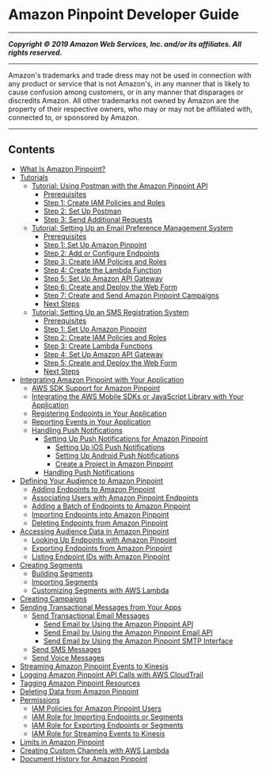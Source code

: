 # Amazon Pinpoint Developer Guide

-----
*****Copyright &copy; 2019 Amazon Web Services, Inc. and/or its affiliates. All rights reserved.*****

-----
Amazon's trademarks and trade dress may not be used in 
     connection with any product or service that is not Amazon's, 
     in any manner that is likely to cause confusion among customers, 
     or in any manner that disparages or discredits Amazon. All other 
     trademarks not owned by Amazon are the property of their respective
     owners, who may or may not be affiliated with, connected to, or 
     sponsored by Amazon.

-----
## Contents
+ [What Is Amazon Pinpoint?](welcome.md)
+ [Tutorials](tutorials.md)
   + [Tutorial: Using Postman with the Amazon Pinpoint API](tutorials-using-postman.md)
      + [Prerequisites](tutorials-using-postman-prerequisites.md)
      + [Step 1: Create IAM Policies and Roles](tutorials-using-postman-iam-user.md)
      + [Step 2: Set Up Postman](tutorials-using-postman-configuration.md)
      + [Step 3: Send Additional Requests](tutorials-using-postman-sample-requests.md)
   + [Tutorial: Setting Up an Email Preference Management System](tutorials-email-prefs.md)
      + [Prerequisites](tutorials-email-prefs-prereqs.md)
      + [Step 1: Set Up Amazon Pinpoint](tutorials-email-prefs-part-1.md)
      + [Step 2: Add or Configure Endpoints](tutorials-email-prefs-part-2.md)
      + [Step 3: Create IAM Policies and Roles](tutorials-email-prefs-part-3.md)
      + [Step 4: Create the Lambda Function](tutorials-email-prefs-part-4.md)
      + [Step 5: Set Up Amazon API Gateway](tutorials-email-prefs-part-5.md)
      + [Step 6: Create and Deploy the Web Form](tutorials-email-prefs-part-6.md)
      + [Step 7: Create and Send Amazon Pinpoint Campaigns](tutorials-email-prefs-part-7.md)
      + [Next Steps](tutorials-email-prefs-next-steps.md)
   + [Tutorial: Setting Up an SMS Registration System](tutorials-two-way-sms.md)
      + [Prerequisites](tutorials-two-way-sms-prereqs.md)
      + [Step 1: Set Up Amazon Pinpoint](tutorials-two-way-sms-part-1.md)
      + [Step 2: Create IAM Policies and Roles](tutorials-two-way-sms-part-2.md)
      + [Step 3: Create Lambda Functions](tutorials-two-way-sms-part-3.md)
      + [Step 4: Set Up Amazon API Gateway](tutorials-two-way-sms-part-4.md)
      + [Step 5: Create and Deploy the Web Form](tutorials-two-way-sms-part-5.md)
      + [Next Steps](tutorials-two-way-sms-next-steps.md)
+ [Integrating Amazon Pinpoint with Your Application](integrate.md)
   + [AWS SDK Support for Amazon Pinpoint](integrate-supported-sdks.md)
   + [Integrating the AWS Mobile SDKs or JavaScript Library with Your Application](integrate-sdk.md)
   + [Registering Endpoints in Your Application](integrate-endpoints.md)
   + [Reporting Events in Your Application](integrate-events.md)
   + [Handling Push Notifications](integrate-push.md)
      + [Setting Up Push Notifications for Amazon Pinpoint](mobile-push.md)
         + [Setting Up iOS Push Notifications](apns-setup.md)
         + [Setting Up Android Push Notifications](mobile-push-android.md)
         + [Create a Project in Amazon Pinpoint](mobile-push-create-project.md)
      + [Handling Push Notifications](integrate-push-services.md)
+ [Defining Your Audience to Amazon Pinpoint](audience-define.md)
   + [Adding Endpoints to Amazon Pinpoint](audience-define-endpoints.md)
   + [Associating Users with Amazon Pinpoint Endpoints](audience-define-user.md)
   + [Adding a Batch of Endpoints to Amazon Pinpoint](audience-define-endpoints-batch.md)
   + [Importing Endpoints into Amazon Pinpoint](audience-define-import.md)
   + [Deleting Endpoints from Amazon Pinpoint](audience-define-remove.md)
+ [Accessing Audience Data in Amazon Pinpoint](audience-data.md)
   + [Looking Up Endpoints with Amazon Pinpoint](audience-data-endpoints.md)
   + [Exporting Endpoints from Amazon Pinpoint](audience-data-export.md)
   + [Listing Endpoint IDs with Amazon Pinpoint](audience-data-list-ids.md)
+ [Creating Segments](segments.md)
   + [Building Segments](segments-dimensional.md)
   + [Importing Segments](segments-importing.md)
   + [Customizing Segments with AWS Lambda](segments-dynamic.md)
+ [Creating Campaigns](campaigns.md)
+ [Sending Transactional Messages from Your Apps](send-messages.md)
   + [Send Transactional Email Messages](send-messages-email.md)
      + [Send Email by Using the Amazon Pinpoint API](send-messages-sdk.md)
      + [Send Email by Using the Amazon Pinpoint Email API](send-messages-email-sdk.md)
      + [Send Email by Using the Amazon Pinpoint SMTP Interface](send-messages-email-smtp.md)
   + [Send SMS Messages](send-messages-sms.md)
   + [Send Voice Messages](send-messages-voice.md)
+ [Streaming Amazon Pinpoint Events to Kinesis](analytics-streaming.md)
+ [Logging Amazon Pinpoint API Calls with AWS CloudTrail](logging-using-cloudtrail.md)
+ [Tagging Amazon Pinpoint Resources](tagging-resources.md)
+ [Deleting Data from Amazon Pinpoint](deleting-data.md)
+ [Permissions](permissions.md)
   + [IAM Policies for Amazon Pinpoint Users](permissions-actions.md)
   + [IAM Role for Importing Endpoints or Segments](permissions-import-segment.md)
   + [IAM Role for Exporting Endpoints or Segments](permissions-export-endpoints.md)
   + [IAM Role for Streaming Events to Kinesis](permissions-streams.md)
+ [Limits in Amazon Pinpoint](limits.md)
+ [Creating Custom Channels with AWS Lambda](channels-custom.md)
+ [Document History for Amazon Pinpoint](doc-history.md)